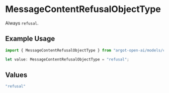 # MessageContentRefusalObjectType

Always `refusal`.

## Example Usage

```typescript
import { MessageContentRefusalObjectType } from "argot-open-ai/models/components";

let value: MessageContentRefusalObjectType = "refusal";
```

## Values

```typescript
"refusal"
```